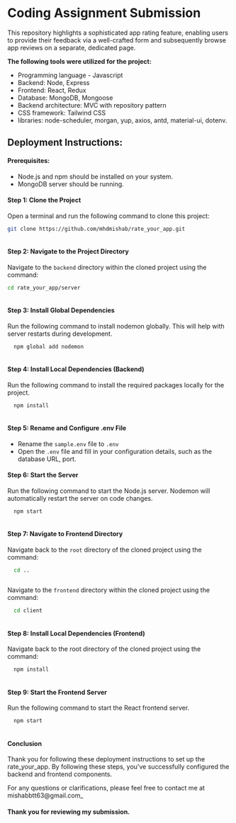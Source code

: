 # **Coding Assignment Submission**

This repository highlights a sophisticated app rating feature, enabling users to provide their feedback via a well-crafted form and subsequently browse app reviews on a separate, dedicated page.

**The following tools were utilized for the project:**

- Programming language - Javascript
- Backend: Node, Express
- Frontend: React, Redux
- Database: MongoDB, Mongoose
- Backend architecture: MVC with repository pattern
- CSS framework: Tailwind CSS
- libraries:  node-scheduler, morgan, yup, axios, antd, material-ui, dotenv.


## Deployment Instructions:

#### Prerequisites:

- Node.js and npm should be installed on your system.
- MongoDB server should be running.

#### Step 1: Clone the Project

Open a terminal and run the following command to clone this project:
```bash
git clone https://github.com/mhdmishab/rate_your_app.git
 
```
#### Step 2: Navigate to the Project Directory

Navigate to the `backend` directory within the cloned project using the command:
```bash
cd rate_your_app/server
 
```

#### Step 3: Install Global Dependencies

Run the following command to install nodemon globally. This will help with server restarts during development.
```bash
  npm global add nodemon
 
```
#### Step 4: Install Local Dependencies (Backend)

Run the following command to install the required packages locally for the project.

```bash
  npm install
 
```
#### Step 5: Rename and Configure .env File

- Rename the `sample.env` file to `.env`
- Open the `.env` file and fill in your configuration details, such as the database URL, port.

#### Step 6: Start the Server

Run the following command to start the Node.js server. Nodemon will automatically restart the server on code changes.

```bash
  npm start
 
```
#### Step 7: Navigate to Frontend Directory

Navigate back to the `root` directory of the cloned project using the command:

```bash
  cd ..
 
```
Navigate to the `frontend` directory within the cloned project using the command:
```bash
  cd client
 
```
#### Step 8: Install Local Dependencies (Frontend)

Navigate back to the root directory of the cloned project using the command:

```bash
  npm install
 
```

#### Step 9: Start the Frontend Server

Run the following command to start the React frontend server.

```bash
  npm start
 
```

#### Conclusion

Thank you for following these deployment instructions to set up the rate_your_app. By following these steps, you've successfully configured the backend and frontend components.

For any questions or clarifications, please feel free to contact me at mishabbtt63@gmail.com_

#### Thank you for reviewing my submission.
